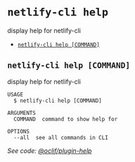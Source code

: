 `netlify-cli help`
==================

display help for netlify-cli

* [`netlify-cli help [COMMAND]`](#netlify-cli-help-command)

## `netlify-cli help [COMMAND]`

display help for netlify-cli

```
USAGE
  $ netlify-cli help [COMMAND]

ARGUMENTS
  COMMAND  command to show help for

OPTIONS
  --all  see all commands in CLI
```

_See code: [@oclif/plugin-help](https://github.com/oclif/plugin-help/blob/v2.0.5/src/commands/help.ts)_
